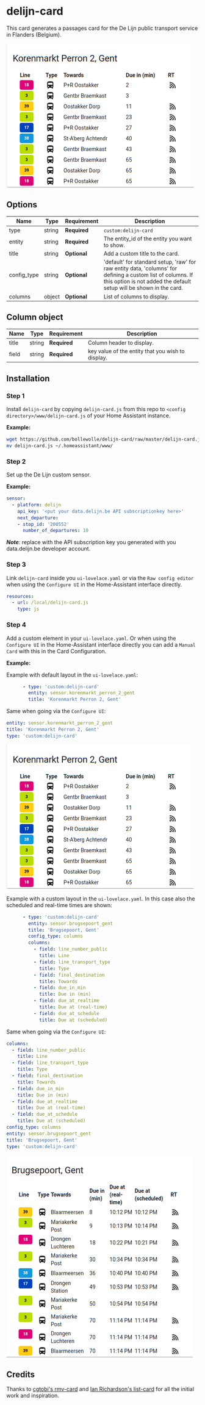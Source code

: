 # delijn-card

This card generates a passages card for the De Lijn public transport service in Flanders (Belgium).

![example](example.png)

## Options

| Name | Type | Requirement | Description
| ---- | ---- | ------- | -----------
| type | string | **Required** | `custom:delijn-card`
| entity | string | **Required** | The entity_id of the entity you want to show.
| title | string | **Optional** | Add a custom title to the card.
| config_type | string | **Optional** | 'default' for standard setup, 'raw' for raw entity data, 'columns' for defining a custom list of columns. If this option is not added the default setup will be shown in the card.
| columns | object | **Optional** | List of columns to display.

## Column object

| Name | Type | Requirement | Description
| ---- | ---- | ------- | -----------
| title | string | **Required** | Column header to display.
| field | string | **Required** | key value of the entity that you wish to display.

## Installation

### Step 1

Install `delijn-card` by copying `delijn-card.js` from this repo to `<config directory>/www/delijn-card.js` of your Home Assistant instance.

**Example:**

```bash
wget https://github.com/bollewolle/delijn-card/raw/master/delijn-card.js
mv delijn-card.js ~/.homeassistant/www/
```

### Step 2

Set up the De Lijn custom sensor.

**Example:**

```yaml
sensor:
  - platform: delijn
    api_key: '<put your data.delijn.be API subscriptionkey here>'
    next_departure:
    - stop_id: '200552'
      number_of_departures: 10
```
**_Note_**: replace with the API subscription key you generated with you data.delijn.be developer account.

### Step 3

Link `delijn-card` inside you `ui-lovelace.yaml` or via the `Raw config editor` when using the `Configure UI` in the Home-Assistant interface directly.

```yaml
resources:
  - url: /local/delijn-card.js
    type: js
```

### Step 4

Add a custom element in your `ui-lovelace.yaml`. Or when using the `Configure UI` in the Home-Assistant interface directly you can add a `Manual Card` with this in the Card Configuration.

**Example:**

Example with default layout in the `ui-lovelace.yaml`:
```yaml
      - type: 'custom:delijn-card'
        entity: sensor.korenmarkt_perron_2_gent
        title: 'Korenmarkt Perron 2, Gent'

```
Same when going via the `Configure UI`:
```yaml
entity: sensor.korenmarkt_perron_2_gent
title: 'Korenmarkt Perron 2, Gent'
type: 'custom:delijn-card'


```

![example](example.png)

Example with a custom layout in the `ui-lovelace.yaml`. In this case also the scheduled and real-time times are shown:
```yaml
      - type: 'custom:delijn-card'
        entity: sensor.brugsepoort_gent
        title: 'Brugsepoort, Gent'
        config_type: columns
        columns:
          - field: line_number_public
            title: Line
          - field: line_transport_type
            title: Type
          - field: final_destination
            title: Towards
          - field: due_in_min
            title: Due in (min)
          - field: due_at_realtime
            title: Due at (real-time)
          - field: due_at_schedule
            title: Due at (scheduled)

```

Same when going via the `Configure UI`:
```yaml
columns:
  - field: line_number_public
    title: Line
  - field: line_transport_type
    title: Type
  - field: final_destination
    title: Towards
  - field: due_in_min
    title: Due in (min)
  - field: due_at_realtime
    title: Due at (real-time)
  - field: due_at_schedule
    title: Due at (scheduled)
config_type: columns
entity: sensor.brugsepoort_gent
title: 'Brugsepoort, Gent'
type: 'custom:delijn-card'

```
![example](example2.png)


## Credits

Thanks to [cgtobi's rmv-card](https://github.com/cgtobi/rmv-card) and [Ian Richardson's list-card](https://github.com/custom-cards/list-card) for all the initial work and inspiration.